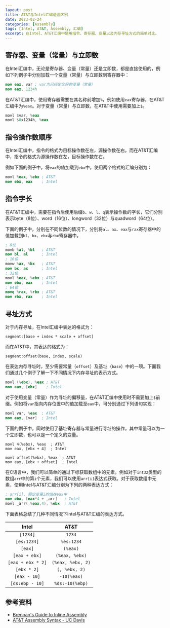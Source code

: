 ```yaml
---
layout: post
title: AT&T与Intel汇编语法区别
date: 2023-02-24
categories: [Assembly]
tags: [Intel, AT&T, Assembly, 汇编]
excerpt: 在Intel、AT&T汇编中使用指令、寄存器、变量以及内存寻址方式的简单对比。
---
```


## 寄存器、变量（常量）与立即数

在Intel汇编中，无论是寄存器、变量（常量）还是立即数，都是直接使用的，例如下列例子中分别加载一个变量（常量）与立即数到寄存器中：

```nasm
mov eax, var ; var为已经定义好的变量（常量）
mov eax, 1234h
```

在AT&T汇编中，使用寄存器需要在其名称前增加`%`，例如使用`eax`寄存器，在AT&T汇编中为`%eax`。对于变量（常量）与立即数，在AT&T中使用需要加上`$`。

```nasm
movl $var, %eax
movl $0x1234h, %eax
```

## 指令操作数顺序

在Intel汇编中，指令的格式为目标操作数在左，源操作数在右。而在AT&T汇编中，指令的格式为源操作数在左，目标操作数在右。

例如下面的例子中，将`eax`的值加载到`ebx`中，使用两个格式的汇编分别为：

```nasm
movl %eax, %ebx ; AT&T
mov ebx, eax    ; Intel
```

## 指令字长

在AT&T汇编中，需要在指令后使用后缀`b`、`w`、`l`、`q`表示操作数的字长，它们分别表示byte（8位）、word（16位）、longword（32位）与quadword（64位）。

下面的例子中，分别在不同位数的情况下，分别将`al`、`ax`、`eax`与`rax`寄存器中的值加载到`bl`、`bx`、`ebx`与`rbx`寄存器中。

```nasm
; 8位
movb %al, %bl   ; AT&T
mov bl, al      ; Intel
; 16位
movw %ax, %bx   ; AT&T
mov bx, ax      ; Intel
; 32位
movl %eax, %ebx ; AT&T
mov ebx, eax    ; Intel
; 64位
movq %rax, %rbx ; AT&T
mov rbx, rax    ; Intel
```

## 寻址方式

对于内存寻址，在Intel汇编中表达的格式为：

```
segment:[base + index * scale + offset]
```

而在AT&T中，其表达的格式为：

```
segment:offset(base, index, scale)
```

在表达内存寻址时，至少需要常量（`offset`）及基址（`base`）中的一项。下面我们通过几个例子了解一下不同情况下内存寻址的表示方式。

```nasm
movl (%ebx), %eax ; AT&T
mov eax, [ebx]    ; Intel
```

对于使用变量（常量）作为寻址的偏移量，在AT&T汇编中使用时不需要加上`$`前缀。例如将`var`指向内存位置中的值加载至`eax`中，可分别通过下列语句实现：

```nasm
movl var, %eax  ; AT&T
mov eax, [var]  ; Intel
```

下面的例子中，同时使用了基址寄存器与常量进行寻址的操作，其中常量可以为一个立即数，也可以是一个定义的变量。

```
movl 4(%ebx), %eax  ; AT&T
mov eax, [ebx + 4]  ; Intel

movl offset(%ebx), %eax  ; AT&T
mov eax, [ebx + offset]  ; Intel
```

在C语言中，我们可以简单的通过下标获取数组中的元素。例如对于`int32`类型的数组`arr`中的第`i`个元素，我们可以使用`arr[i]`表达式获取。对于获取数组中元素，使用Intel与AT&T汇编分别为下列的两种表达方式：

```nasm
; arr[i], 假定变量i的值在eax中
mov ebx, [eax*4 + _arr]   ; Intel
movl _arr(,%eax,4), %ebx  ; AT&T
```

下面表格总结了几种不同情况下Intel与AT&T汇编的表达方式。

| Intel | AT&T |
|:-----:|:----:|
| `[1234]` | `1234` |
| `[es:1234]` | `%es:1234` |
| `[eax]` | `(%eax)` |
| `[eax + ebx]` | `(%eax, %ebx)` |
| `[eax + ebx * 2]` | `(%eax, %ebx, 2)` |
| `[ebx * 2]` | `(, %ebx, 2)` |
| `[eax - 10]` | `-10(%eax)` |
| `[ds:ebp - 10]` | `%ds:-10(%ebp)` |

## 参考资料

- [Brennan's Guide to Inline Assembly](http://www.delorie.com/djgpp/doc/brennan/brennan_att_inline_djgpp.html)
- [AT&T Assembly Syntax - UC Davis](https://csiflabs.cs.ucdavis.edu/~ssdavis/50/att-syntax.htm)
